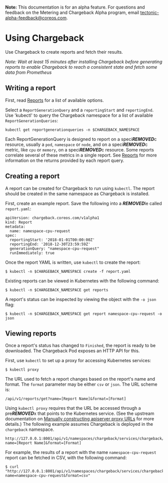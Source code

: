 <br>
<div class=“alert alert-info” role=“alert”>
<i class=“fa fa-exclamation-triangle”></i><b> Note:</b> This documentation is for an alpha feature. For questions and feedback on the Metering and Chargeback Alpha program, email <a href="mailto:tectonic-alpha-feedback@coreos.com">tectonic-alpha-feedback@coreos.com</a>.
</div>

# Using Chargeback

Use Chargeback to create reports and fetch their results.

*Note: Wait at least 15 minutes after installing Chargeback before generating reports to enable Chargeback to reach a consistent state and fetch some data from Prometheus*

## Writing a report

First, read [Reports][report-md] for a list of available options.

Select a `ReportGenerationQuery` and a `reportingStart` and `reportingEnd`.
Use 'kubectl' to query the Chargeback namespace for a list of available  `ReportGenerationQueries`:

```
kubectl get reportgenerationqueries -n $CHARGEBACK_NAMESPACE
```

Each ReportGenerationQuery is designed to report on a speci***REMOVED***c resource, usually a `pod`, `namespace` or `node`, and on a speci***REMOVED***c metric, like `cpu` or `memory`, on a speci***REMOVED***c resource. Some reports correlate several of these metrics in a single report. See [Reports][report-md] for more information on the returns provided by each report query.

## Creating a report

A report can be created for Chargeback to run using `kubectl`.
The report should be created in the same namespace as Chargeback is installed.

First, create an example report. Save the following into a ***REMOVED***le called `report.yaml`:

```
apiVersion: chargeback.coreos.com/v1alpha1
kind: Report
metadata:
  name: namespace-cpu-request
spec:
  reportingStart: '2018-01-01T00:00:00Z'
  reportingEnd: '2018-12-30T23:59:59Z'
  generationQuery: "namespace-cpu-request"
  runImmediately: true
```

Once the report YAML is written, use `kubectl` to create the report:

```
$ kubectl -n $CHARGEBACK_NAMESPACE create -f report.yaml
```

Existing reports can be viewed in Kubernetes with the following command:

```
$ kubectl -n $CHARGEBACK_NAMESPACE get reports
```

A report's status can be inspected by viewing the object with the `-o json`
flag:

```
$ kubectl -n $CHARGEBACK_NAMESPACE get report namespace-cpu-request -o json
```

## Viewing reports

Once a report's status has changed to `Finished`, the report is ready to be
downloaded. The Chargeback Pod exposes an HTTP API for this.

First, use `kubectl` to set up a proxy for accessing Kubernetes services:

```
$ kubectl proxy
```

The URL used to fetch a report changes based on the report's name and format.
The `format` parameter may be either `csv` or `json`. The URL scheme is:

```
/api/v1/reports/get?name=[Report Name]&format=[Format]
```

Using `kubectl proxy` requires that the URL be accessed through a pre***REMOVED***x that
points to the Kubernetes service. (See the upstream documentation on
[Manually constructing apiserver proxy URLs][accessing-services] for more details.) The following example assumes Chargeback is deployed in the `chargeback` namespace.

```
http://127.0.0.1:8001/api/v1/namespaces/chargeback/services/chargeback/proxy/api/v1/reports/get?name=[Report Name]&format=[Format]
```

For example, the results of a report with the name `namespace-cpu-request` report can be fetched in
CSV, with the following command:

```
$ curl "http://127.0.0.1:8001/api/v1/namespaces/chargeback/services/chargeback/proxy/api/v1/reports/get?name=namespace-cpu-request&format=csv"
```


[accessing-services]: https://kubernetes.io/docs/tasks/administer-cluster/access-cluster-services/#manually-constructing-apiserver-proxy-urls
[report-md]: report.md
